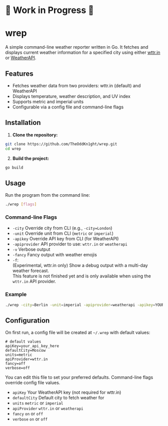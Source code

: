  # 🚧 Work in Progress 🚧
 
 # wrep

A simple command-line weather reporter written in Go. It fetches and displays current weather information for a specified city using either [wttr.in](https://wttr.in) or [WeatherAPI](https://www.weatherapi.com/).

## Features
- Fetches weather data from two providers: wttr.in (default) and WeatherAPI
- Displays temperature, weather description, and UV index
- Supports metric and imperial units
- Configurable via a config file and command-line flags

## Installation

1. **Clone the repository:**
```sh
git clone https://github.com/TheOddKn1ght/wrep.git
cd wrep
```
2. **Build the project:**
```sh
go build
```

## Usage

Run the program from the command line:
```sh
./wrep [flags]
```

### Command-line Flags
- `-city`         Override city from CLI (e.g., `-city=London`)
- `-unit`         Override unit from CLI (`metric` or `imperial`)
- `-apikey`       Override API key from CLI (for WeatherAPI)
- `-apiprovider`  API provider to use: `wttr.in` or `weatherapi`
- `-v`            Verbose output
- `-fancy`        Fancy output with weather emojis
- `-f`:  
  (Experimental, wttr.in only) Show a debug output with a multi-day weather forecast.  
  This feature is not finished yet and is only available when using the `wttr.in` API provider.  
 

### Example
```sh
./wrep -city=Berlin -unit=imperial -apiprovider=weatherapi -apikey=YOUR_API_KEY
```

## Configuration

On first run, a config file will be created at `~/.wrep` with default values:
```
# default values
apiKey=your_api_key_here
defaultCity=Moscow
units=metric
apiProvider=wttr.in
fancy=off
verbose=off
```
You can edit this file to set your preferred defaults. Command-line flags override config file values.

- `apiKey`      Your WeatherAPI key (not required for wttr.in)
- `defaultCity` Default city to fetch weather for
- `units`       `metric` or `imperial`
- `apiProvider` `wttr.in` or `weatherapi`
- `fancy` `on` or `off`
- `verbose` `on` or `off`
